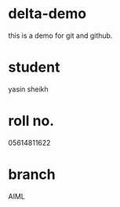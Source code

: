 # delta-demo
this is a demo for git and github.

# student
yasin sheikh

# roll no.
05614811622

# branch  
AIML